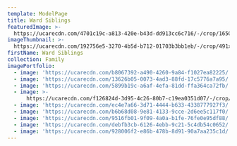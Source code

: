 ```yaml
---
template: ModelPage
title: Ward Siblings
featuredImage: >-
  https://ucarecdn.com/4701c19c-a813-420e-b43d-dd913cc6c716/-/crop/1650x817/0,0/-/preview/
imageThumbnail: >-
  https://ucarecdn.com/192756e5-3270-4b5d-b712-01703b3bb1eb/-/crop/491x492/111,0/-/preview/
firstName: Ward Siblings
collection: Family
imagePortfolio:
  - image: 'https://ucarecdn.com/b8067392-a490-4260-9a84-f1027ea82225/'
  - image: 'https://ucarecdn.com/13626b05-0073-4ad3-88fd-17c5776a7a95/'
  - image: 'https://ucarecdn.com/5899b19c-a6af-4efa-81dd-ffa364ca72fb/'
  - image: >-
      https://ucarecdn.com/f126824d-3d95-4c26-80b7-c19ea0351d07/-/crop/1634x2160/0,287/-/preview/
  - image: 'https://ucarecdn.com/ec4e7a66-3d71-4444-b633-4338777927f3/'
  - image: 'https://ucarecdn.com/b6b68d08-9e81-4133-9cce-2d6ee5c117f0/'
  - image: 'https://ucarecdn.com/9516fb01-9f09-4a0a-b1fe-76fe0e95df88/'
  - image: 'https://ucarecdn.com/debfb3cb-6126-4ebb-9c21-5c4db54c0652/'
  - image: 'https://ucarecdn.com/928006f2-e86b-478b-8d91-90a7aa235c1d/'
---
```


